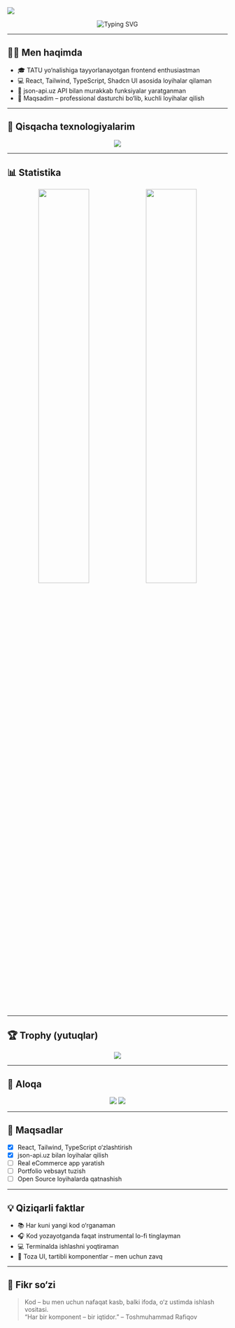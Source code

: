 <!-- 💼 Profil banner -->
<img src="https://capsule-render.vercel.app/api?type=waving&color=0:0f2027,50:203a43,100:2c5364&height=200&section=header&text=Toshmuhammad%20Rafiqov&fontColor=ffffff&fontSize=38&desc=Frontend%20Developer%20from%20Uzbekistan&descAlignY=60&animation=fadeIn" />

<!-- ⌨️ Typing animatsiya -->
<p align="center">
  <img src="https://readme-typing-svg.demolab.com?font=Fira+Code&size=22&pause=1000&center=true&vCenter=true&multiline=true&width=600&height=80&lines=Assalomu+alaykum!+Men+Toshmuhammad.;Frontend+developer+%7C+React%2C+Tailwind%2C+Shadcn.;Hayotim+%3D+Kod+%2B+Ijod!)" alt="Typing SVG" />
</p>

---

## 👨‍💻 Men haqimda

- 🎓 TATU yo‘nalishiga tayyorlanayotgan frontend enthusiastman  
- 💻 React, Tailwind, TypeScript, Shadcn UI asosida loyihalar qilaman  
- 🚀 json-api.uz API bilan murakkab funksiyalar yaratganman  
- 🎯 Maqsadim – professional dasturchi bo‘lib, kuchli loyihalar qilish

---

## 🧠 Qisqacha texnologiyalarim

<p align="center">
  <img src="https://skillicons.dev/icons?i=html,css,js,ts,react,vite,tailwind,shadcn,git,github,vscode&perline=7" />
</p>

---

## 📊 Statistika

<p align="center">
  <img src="https://github-readme-stats.vercel.app/api?username=toshmuhammad&show_icons=true&theme=github_dark&border_radius=10" width="48%" />
  <img src="https://github-readme-stats.vercel.app/api/top-langs/?username=toshmuhammad&layout=compact&theme=github_dark&border_radius=10" width="48%" />
</p>

---

## 🏆 Trophy (yutuqlar)

<p align="center">
  <img src="https://github-profile-trophy.vercel.app/?username=toshmuhammad&theme=gruvbox&no-frame=true&margin-w=10&margin-h=10" />
</p>

---

## 🔗 Aloqa

<p align="center">
  <a href="https://t.me/toshmuhammad_rafiqov"><img src="https://img.shields.io/badge/Telegram-blue?style=for-the-badge&logo=telegram&logoColor=white" /></a>
  <a href="mailto:youremail@gmail.com"><img src="https://img.shields.io/badge/Gmail-red?style=for-the-badge&logo=gmail&logoColor=white" /></a>
</p>

---

## 🎯 Maqsadlar

- [x] React, Tailwind, TypeScript o‘zlashtirish  
- [x] json-api.uz bilan loyihalar qilish  
- [ ] Real eCommerce app yaratish  
- [ ] Portfolio vebsayt tuzish  
- [ ] Open Source loyihalarda qatnashish

---

## 💡 Qiziqarli faktlar

- 📚 Har kuni yangi kod o‘rganaman  
- 🎧 Kod yozayotganda faqat instrumental lo-fi tinglayman  
- 💻 Terminalda ishlashni yoqtiraman  
- 🧩 Toza UI, tartibli komponentlar – men uchun zavq

---

## 💬 Fikr so‘zi

> Kod – bu men uchun nafaqat kasb, balki ifoda, o‘z ustimda ishlash vositasi.  
> “Har bir komponent – bir iqtidor.” – Toshmuhammad Rafiqov

